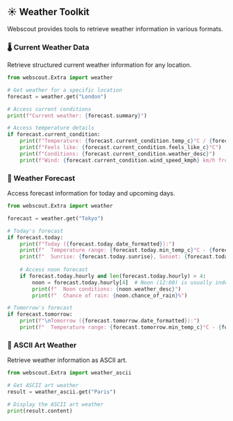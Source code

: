 
## ☀️ Weather Toolkit

Webscout provides tools to retrieve weather information in various formats.

### 🌡️ Current Weather Data

Retrieve structured current weather information for any location.

```python
from webscout.Extra import weather

# Get weather for a specific location
forecast = weather.get("London")

# Access current conditions
print(f"Current weather: {forecast.summary}")

# Access temperature details
if forecast.current_condition:
    print(f"Temperature: {forecast.current_condition.temp_c}°C / {forecast.current_condition.temp_f}°F")
    print(f"Feels like: {forecast.current_condition.feels_like_c}°C")
    print(f"Conditions: {forecast.current_condition.weather_desc}")
    print(f"Wind: {forecast.current_condition.wind_speed_kmph} km/h from {forecast.current_condition.wind_direction}")
```

### 🔮 Weather Forecast

Access forecast information for today and upcoming days.

```python
from webscout.Extra import weather

forecast = weather.get("Tokyo")

# Today's forecast
if forecast.today:
    print(f"Today ({forecast.today.date_formatted}):")
    print(f"  Temperature range: {forecast.today.min_temp_c}°C - {forecast.today.max_temp_c}°C")
    print(f"  Sunrise: {forecast.today.sunrise}, Sunset: {forecast.today.sunset}")
    
    # Access noon forecast
    if forecast.today.hourly and len(forecast.today.hourly) > 4:
        noon = forecast.today.hourly[4]  # Noon (12:00) is usually index 4
        print(f"  Noon conditions: {noon.weather_desc}")
        print(f"  Chance of rain: {noon.chance_of_rain}%")

# Tomorrow's forecast
if forecast.tomorrow:
    print(f"\nTomorrow ({forecast.tomorrow.date_formatted}):")
    print(f"  Temperature range: {forecast.tomorrow.min_temp_c}°C - {forecast.tomorrow.max_temp_c}°C")
```

### 🎨 ASCII Art Weather

Retrieve weather information as ASCII art.

```python
from webscout.Extra import weather_ascii

# Get ASCII art weather 
result = weather_ascii.get("Paris")

# Display the ASCII art weather
print(result.content)
```